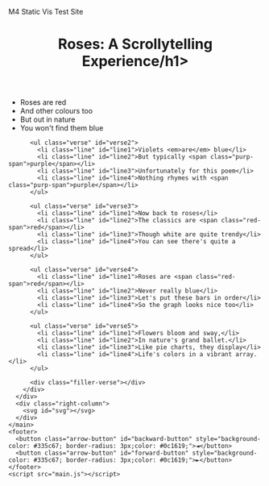 M4 Static Vis Test Site
<!DOCTYPE html>
<html>
  <head>
    <title>Scrollytelling Poems</title>
    <link rel="stylesheet" type="text/css" href="styles.css" />
    <script src="https://d3js.org/d3.v7.min.js"></script>
  </head>
  <body>
    <header>
      <h1 class="title">Roses: A Scrollytelling Experience/h1>
    </header>
    <main class="wrapper">
      <div class="left-column">
        <div class="left-column-content">
          <div class="filler-verse"></div>
          <ul class="verse" id="verse1">
            <li class="line" id="line1">Roses are <span class="red-span">red</span></li>
            <li class="line" id="line2">And other colours too</li>
            <li class="line" id="line3">But out in nature</li>
            <li class="line" id="line4">You won't find them blue</li>
          </ul>

          <ul class="verse" id="verse2">
            <li class="line" id="line1">Violets <em>are</em> blue</li>
            <li class="line" id="line2">But typically <span class="purp-span">purple</span></li>
            <li class="line" id="line3">Unfortunately for this poem</li>
            <li class="line" id="line4">Nothing rhymes with <span class="purp-span">purple</span></li>
          </ul>

          <ul class="verse" id="verse3">
            <li class="line" id="line1">Now back to roses</li>
            <li class="line" id="line2">The classics are <span class="red-span">red</span></li>
            <li class="line" id="line3">Though white are quite trendy</li>
            <li class="line" id="line4">You can see there's quite a spread</li>
          </ul>

          <ul class="verse" id="verse4">
            <li class="line" id="line1">Roses are <span class="red-span">red</span></li>
            <li class="line" id="line2">Never really blue</li>
            <li class="line" id="line3">Let's put these bars in order</li>
            <li class="line" id="line4">So the graph looks nice too</li>
          </ul>

          <ul class="verse" id="verse5">
            <li class="line" id="line1">Flowers bloom and sway,</li>
            <li class="line" id="line2">In nature's grand ballet.</li>
            <li class="line" id="line3">Like pie charts, they display</li>
            <li class="line" id="line4">Life's colors in a vibrant array.</li>
          </ul>

          <div class="filler-verse"></div>
        </div>
      </div>
      <div class="right-column">
        <svg id="svg"></svg>
      </div>
    </main>
    <footer>
      <button class="arrow-button" id="backward-button" style="background-color: #335c67; border-radius: 3px;color: #0c1619;">◄</button>
      <button class="arrow-button" id="forward-button" style="background-color: #335c67; border-radius: 3px;color: #0c1619;">►</button>
    </footer>
    <script src="main.js"></script>
  </body>
</html>
